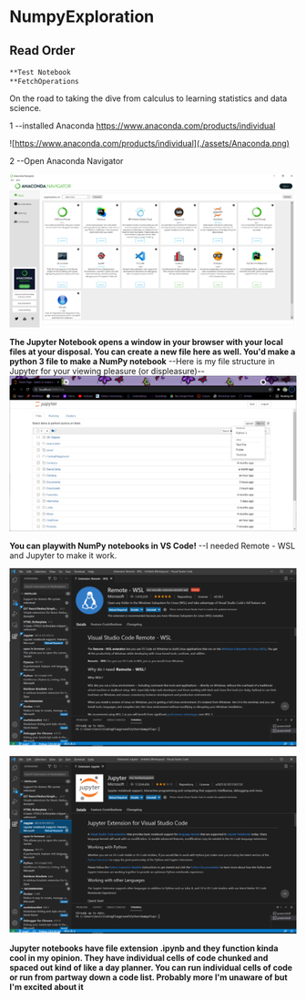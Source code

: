 # NumpyExploration
## Read Order
    **Test Notebook
    **FetchOperations
    
On the road to taking the dive from calculus to learning statistics and data science.

1 --installed Anaconda https://www.anaconda.com/products/individual

![https://www.anaconda.com/products/individual](./assets/Anaconda.png)


2 --Open Anaconda Navigator
    
![Anaconda Navigator](./assets/Anaconda-Navigator.png)


**The Jupyter Notebook opens a window in your browser with your local files at your disposal. You can create a new file here as well. You'd make a python 3 file to make a NumPy notebook**
--Here is my file structure in Jupyter for your viewing pleasure (or displeasure)--
![Jupyter Example](./assets/Jupyter.png)

**You can playwith NumPy notebooks in VS Code!**
--I needed Remote - WSL and Jupyter to make it work.

![VS Code extension Remote-WSL](./assets/RemoteWSL.png)

![VS Code extension Jupyter](./assets/JupyterExtension.png)

**Jupyter notebooks have file extension .ipynb and they function kinda cool in my opinion. They have individual cells of code chunked and spaced out kind of like a day planner. You can run individual cells of code or run from partway down a code list. Probably more I'm unaware of but I'm excited about it**


